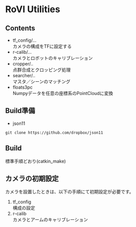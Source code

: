 # RoVI Utilities

## Contents

- tf_config/...  
カメラの構成をTFに設定する
- r-calib/...  
カメラとロボットのキャリブレーション
- cropper/..  
点群合成とクロッピング処理
- searcher/..  
マスタ／シーンのマッチング 
- floats3pc  
Numpyデータを任意の座標系のPointCloudに変換

## Build準備  
- json11  
~~~
git clone https://github.com/dropbox/json11
~~~

## Build
標準手順どおり(catkin_make)

## カメラの初期設定  
カメラを設置したときは、以下の手順にて初期設定が必要です。

1. tf_config  
構成の設定
2. r-calib  
カメラとアームのキャリブレーション
